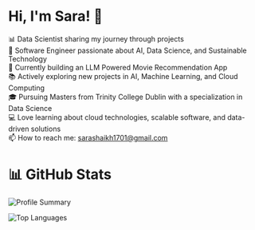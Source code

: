 # Hi, I'm Sara! 👋 

📊 Data Scientist sharing my journey through projects <br>
🌱 Software Engineer passionate about AI, Data Science, and Sustainable Technology <br>
🚀 Currently building an LLM Powered Movie Recommendation App <br>
📚 Actively exploring new projects in AI, Machine Learning, and Cloud Computing <br>
🎓 Pursuing Masters from Trinity College Dublin with a specialization in Data Science <br>
💻 Love learning about cloud technologies, scalable software, and data-driven solutions <br>
📫 How to reach me: [sarashaikh1701@gmail.com](mailto:sarashaikh1701@gmail.com) <br>


# 📊 GitHub Stats


![Profile Summary](https://github-profile-summary-cards.vercel.app/api/cards/profile-details?username=sarashaikh1701&theme=radical)

![Top Languages](https://github-readme-stats.vercel.app/api/top-langs/?username=sarashaikh1701&layout=compact&theme=radical)
